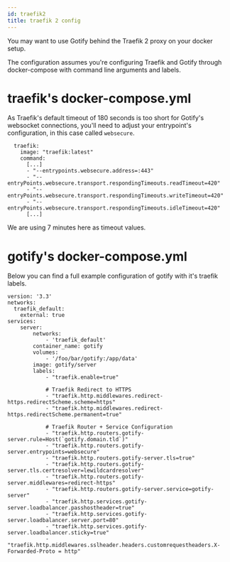 ```yaml
---
id: traefik2
title: traefik 2 config
---
```


You may want to use Gotify behind the Traefik 2 proxy on your docker setup.

The configuration assumes you're configuring Traefik and Gotify through docker-compose with command line arguments and labels.

# traefik's docker-compose.yml
As Traefik's default timeout of 180 seconds is too short for Gotify's websocket connections, you'll need to adjust your entrypoint's configuration, in this case called `websecure`.

```docker
  traefik:
    image: "traefik:latest"
    command:
      [...]
      - "--entrypoints.websecure.address=:443"
      - "--entryPoints.websecure.transport.respondingTimeouts.readTimeout=420"
      - "--entryPoints.websecure.transport.respondingTimeouts.writeTimeout=420"
      - "--entryPoints.websecure.transport.respondingTimeouts.idleTimeout=420"
      [...]
```

We are using 7 minutes here as timeout values.

# gotify's docker-compose.yml

Below you can find a full example configuration of gotify with it's traefik labels.

```docker
version: '3.3'
networks:
  traefik_default:
    external: true
services:
    server:
        networks:
            - 'traefik_default'
        container_name: gotify
        volumes:
            - '/foo/bar/gotify:/app/data'
        image: gotify/server
        labels:
            - "traefik.enable=true"

            # Traefik Redirect to HTTPS
            - "traefik.http.middlewares.redirect-https.redirectScheme.scheme=https"
            - "traefik.http.middlewares.redirect-https.redirectScheme.permanent=true"

            # Traefik Router + Service Configuration
            - "traefik.http.routers.gotify-server.rule=Host(`gotify.domain.tld`)"
            - "traefik.http.routers.gotify-server.entrypoints=websecure"
            - "traefik.http.routers.gotify-server.tls=true"
            - "traefik.http.routers.gotify-server.tls.certresolver=lewildcardresolver"
            - "traefik.http.routers.gotify-server.middlewares=redirect-https"
            - "traefik.http.routers.gotify-server.service=gotify-server"
            - "traefik.http.services.gotify-server.loadbalancer.passhostheader=true"
            - "traefik.http.services.gotify-server.loadbalancer.server.port=80"
            - "traefik.http.services.gotify-server.loadbalancer.sticky=true"
            - "traefik.http.middlewares.sslheader.headers.customrequestheaders.X-Forwarded-Proto = http"
```
